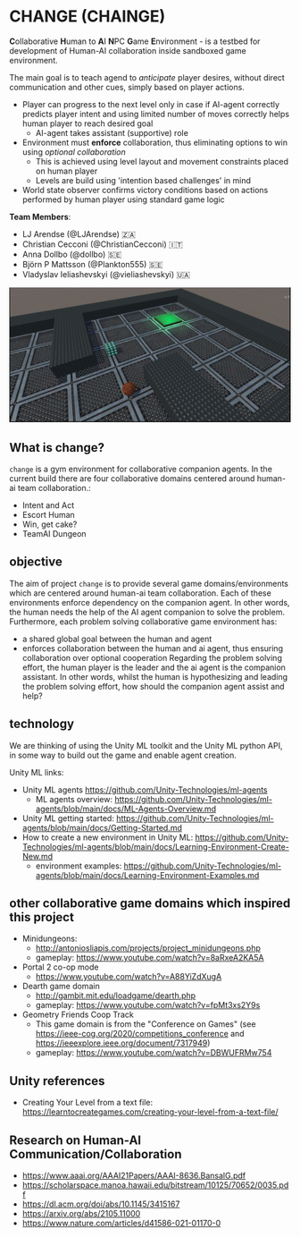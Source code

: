 # CHANGE (CHAINGE)
**C**ollaborative **H**uman to **A**I **N**PC **G**ame **E**nvironment - is a testbed for development of Human-AI collaboration inside sandboxed game environment. 

The main goal is to teach agend to _anticipate_ player desires, without direct communication and other cues, simply based on player actions.
* Player can progress to the next level only in case if AI-agent correctly predicts player intent and using limited number of moves correctly helps human player to reach desired goal
  * AI-agent takes assistant (supportive) role
* Environment must **enforce** collaboration, thus eliminating options to win using _optional collaboration_
  * This is achieved using level layout and movement constraints placed on human player
  * Levels are build using 'intention based challenges' in mind
* World state observer confirms victory conditions based on actions performed by human player using standard game logic

**Team Members**: 
- LJ Arendse (@LJArendse) 🇿🇦
- Christian Cecconi (@ChristianCecconi) :it:
- Anna Dollbo (@dollbo) 🇸🇪
- Björn P Mattsson (@Plankton555) :sweden:
- Vladyslav Ieliashevskyi (@vieliashevskyi) :ukraine:

![change_world](change_world.png)

## What is change?
`change` is a gym environment for collaborative companion agents. 
In the current build there are four collaborative domains centered around human-ai team collaboration.:
- Intent and Act
- Escort Human
- Win, get cake?
- TeamAI Dungeon

## objective
The aim of project `change` is to provide several game domains/environments which are centered around human-ai team collaboration.
Each of these environments enforce dependency on the companion agent. In other words, the human needs the help of the AI agent
companion to solve the problem. Furthermore, each problem solving collaborative game environment has:
- a shared global goal between the human and agent
- enforces collaboration between the human and ai agent, thus ensuring collaboration over optional cooperation
Regarding the problem solving effort, the human player is the leader and the ai agent is the companion assistant.
In other words, whilst the human is hypothesizing and leading the problem solving effort, how should the companion agent assist and help? 


## technology
We are thinking of using the Unity ML toolkit and the Unity ML python API, in some way to build out the game and enable agent creation.

Unity ML links:
- Unity ML agents https://github.com/Unity-Technologies/ml-agents
  - ML agents overview: https://github.com/Unity-Technologies/ml-agents/blob/main/docs/ML-Agents-Overview.md
- Unity ML getting started: https://github.com/Unity-Technologies/ml-agents/blob/main/docs/Getting-Started.md
- How to create a new environment in Unity ML: https://github.com/Unity-Technologies/ml-agents/blob/main/docs/Learning-Environment-Create-New.md
  - environment examples: https://github.com/Unity-Technologies/ml-agents/blob/main/docs/Learning-Environment-Examples.md

## other collaborative game domains which inspired this project
- Minidungeons:
  - http://antoniosliapis.com/projects/project_minidungeons.php
  - gameplay: https://www.youtube.com/watch?v=8aRxeA2KA5A
- Portal 2 co-op mode
  - https://www.youtube.com/watch?v=A88YiZdXugA
- Dearth game domain
  - http://gambit.mit.edu/loadgame/dearth.php
  - gameplay: https://www.youtube.com/watch?v=fpMt3xs2Y9s
- Geometry Friends Coop Track
  - This game domain is from the "Conference on Games" (see https://ieee-cog.org/2020/competitions_conference and https://ieeexplore.ieee.org/document/7317949)
  - gameplay: https://www.youtube.com/watch?v=DBWUFRMw754

## Unity references
- Creating Your Level from a text file: https://learntocreategames.com/creating-your-level-from-a-text-file/

## Research on Human-AI Communication/Collaboration 
- https://www.aaai.org/AAAI21Papers/AAAI-8636.BansalG.pdf
- https://scholarspace.manoa.hawaii.edu/bitstream/10125/70652/0035.pdf
- https://dl.acm.org/doi/abs/10.1145/3415167
- https://arxiv.org/abs/2105.11000
- https://www.nature.com/articles/d41586-021-01170-0

